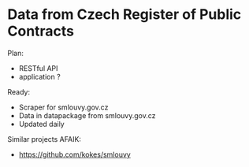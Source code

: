 # Data from Czech Register of Public Contracts

Plan:
- RESTful API
- application ?

Ready:
- Scraper for smlouvy.gov.cz
- Data in datapackage from smlouvy.gov.cz
- Updated daily

Similar projects AFAIK:
- https://github.com/kokes/smlouvy

